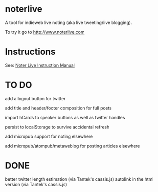 noterlive
=========

A tool for indieweb live noting (aka live tweeting/live blogging).

To try it go to http://www.noterlive.com

# Instructions #
See: [Noter Live Instruction Manual](https://github.com/kevinmarks/noterlive/wiki/Noter-Live-Instruction-Manual)

TO DO
=====
add a logout button for twitter

add title and header/footer composition for full posts

import hCards to speaker buttons as well as twitter handles

persist to localStorage to survive accidental refresh

add micropub support for noting elsewhere

add micropub/atompub/metaweblog for posting articles elsewhere

DONE
====
better twitter length estimation (via Tantek's cassis.js)
autolink in the html version (via Tantek's cassis.js)
